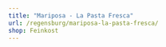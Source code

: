 ```yaml
---
title: "Mariposa - La Pasta Fresca"
url: /regensburg/mariposa-la-pasta-fresca/
shop: Feinkost
---
```

